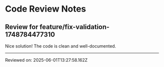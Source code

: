 # Code Review Notes

## Review for feature/fix-validation-1748784477310

Nice solution! The code is clean and well-documented.

---
Reviewed on: 2025-06-01T13:27:58.162Z